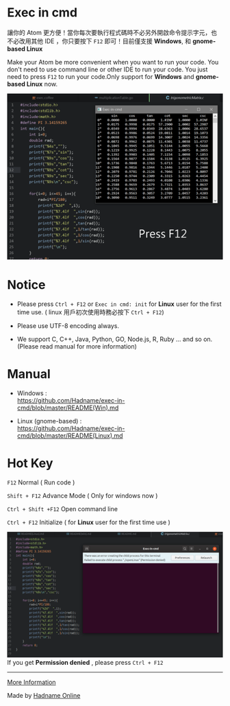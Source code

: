 # Exec in cmd
讓你的 Atom 更方便！當你每次要執行程式碼時不必另外開啟命令提示字元，也不必改用其他 IDE ，你只要按下 `F12` 即可！目前僅支援 __Windows__, 和 __gnome-based Linux__

Make your Atom be more convenient when you want to run your code. You don't need to use command line or other IDE to run your code. You just need to press `F12` to run your code.Only support for __Windows__ and __gnome-based Linux__ now.

![preview](https://raw.githubusercontent.com/Hadname/exec-in-cmd/master/Screenshot.png)

# Notice
+ Please press `Ctrl + F12` or `Exec in cmd: init` for __Linux__ user for the first time use. ( linux 用戶初次使用時務必按下 `Ctrl + F12`)

+ Please use UTF-8 encoding always.

+ We support C, C++, Java, Python, GO, Node.js, R, Ruby ... and so on. (Please read manual for more information)


# Manual
+ Windows : <br>https://github.com/Hadname/exec-in-cmd/blob/master/README(Win).md

+ Linux (gnome-based) : <br>https://github.com/Hadname/exec-in-cmd/blob/master/README(Linux).md

# Hot Key
`F12` Normal ( Run code )

`Shift + F12` Advance Mode ( Only for windows now )

`Ctrl + Shift +F12` Open command line

`Ctrl + F12` Initialize ( for __Linux__ user for the first time use )

![permission_denied](https://raw.githubusercontent.com/Hadname/exec-in-cmd/master/Screenshot_linux_permission.png)
If you get __Permission denied__ , please press `Ctrl + F12`

----

[More Information](https://had.name/atom/)

Made by [Hadname Online](https://had.name)
